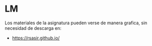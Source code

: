 # LM
Los materiales de la asignatura pueden verse de manera grafica, sin necesidad de descarga en: 
  - https://rsasir.github.io/
